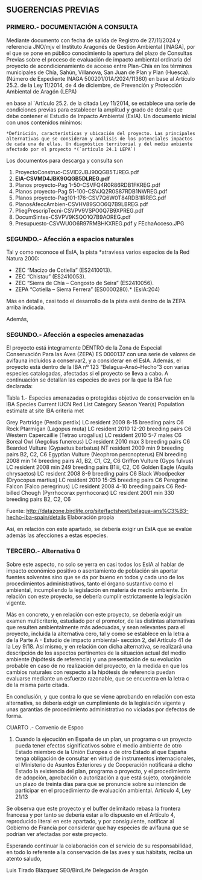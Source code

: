 ## SUGERENCIAS PREVIAS
### PRIMERO.- DOCUMENTACIÓN A CONSULTA
Mediante documento con fecha de salida de Registro de 27/11/2024 y referencia JNO/mjv el Instituto Aragonés de Gestión Ambiental [INAGA], por el que se pone en público conocimiento la apertura del plazo de Consultas Previas sobre el proceso de evaluación de impacto ambiental ordinaria del proyecto de acondicionamiento de acceso entre Plan-Chía en los términos municipales de Chía, Sahún, Villanova, San Juan de Plan y Plan (Huesca). (Número de Expediente INAGA 500201/01A/2024/11360) en base al Artículo 25.2. de la Ley 11/2014, de 4 de diciembre, de Prevención y Protección Ambiental de Aragón (LEPA)

en base al `Artículo 25.2. de la citada Ley 11/2014, se establece una serie de condiciones previas para establecer la amplitud y grado de detalle que debe contener el Estudio de Impacto Ambiental (EsIA). Un documento inicial con unos contenidos mínimos:

    *Definición, características y ubicación del proyecto. Las principales alternativas que se consideran y análisis de los potenciales impactos de cada una de ellas. Un diagnóstico territorial y del medio ambiente afectado por el proyecto *(`artículo 24.1 LEPA`)


Los documentos para descarga y consulta son

1. ProyectoConstruc-CSVID2JBJ90QGB5TJREG.pdf
2. **EIA-CSVMD4JBK90QGB5DLREG.pdf**
3. Planos proyecto-Pag 1-50-CSVFQ4R0R86RDB1FKREG.pdf
4. Planos proyecto-Pag 51-100-CSVJQ2R0S87RDB1NWREG.pdf
5. Planos proyecto-Pag101-176-CSV7Q6W0T84RDB1IRREG.pdf
6. PlanosAfeccAmbien-CSVHV89SOO6Q7B9LBREG.pdf
7. PliegPrescripTecni-CSVPV9VSPO0Q7B9XPREG.pdf
8. DocumSintes-CSVPV9KSQO1Q7B9AOREG.pdf
9. Presupuesto-CSVWU0O6R97RMBHKXREG.pdf
y FEchaAcceso.JPG

### SEGUNDO.- Afección a espacios naturales
Tal y como reconoce el EsIA, la pista *atraviesa varios espacios de la Red Natura 2000:

- ZEC “Macizo de Cotiella” (ES2410013).
- ZEC “Chistau” (ES2410053).
- ZEC “Sierra de Chía – Congosto de Seira” (ES2410056).
- ZEPA “Cotiella – Sierra Ferrera” (ES0000280).*
(EsIA:204)

Más en detalle, casi todo el desarrollo de la pista está dentro de la ZEPA arriba indicada.

Además, 

### SEGUNDO.- Afección a especies amenazadas
El proyecto está íntegramente DENTRO de la Zona de Especial Conservación Para las Aves (ZEPA) ES 0000137 con una serie de valores de avifauna incluidos a conservar2, y a considerar en el EsIA. 
Además, el proyecto está dentro de la IBA nº 123 “Belagua-Ansó–Hecho”3 con varias especies catalogadas, afectadas si el proyecto se lleva a cabo.
A continuación se detallan las especies de aves por la que la IBA fue declarada:



Tabla 1.- Especies amenazadas o protegidas objetivo de conservación en la IBA
Species
Current IUCN Red List Category
Season
Year(s)
Population estimate at site
IBA criteria met

Grey Partridge (Perdix perdix)
LC
resident
2009
8-15 breeding pairs
C6
Rock Ptarmigan (Lagopus muta)
LC
resident
2010
12-20 breeding pairs
C6
Western Capercaillie (Tetrao urogallus)
LC
resident
2010
5-7 males
C6
Boreal Owl (Aegolius funereus)
LC
resident
2010
max 3 breeding pairs
C6
Bearded Vulture (Gypaetus barbatus)
NT
resident
2009
min 9 breeding pairs
B2, C2, C6
Egyptian Vulture (Neophron percnopterus)
EN
breeding
2008
min 14 breeding pairs
A1, B2, C1, C2, C6
Griffon Vulture (Gyps fulvus)
LC
resident
2008
min 249 breeding pairs
B1iii, C2, C6
Golden Eagle (Aquila chrysaetos)
LC
resident
2008
8-9 breeding pairs
C6
Black Woodpecker (Dryocopus martius)
LC
resident
2010
15-25 breeding pairs
C6
Peregrine Falcon (Falco peregrinus)
LC
resident
2008
4-10 breeding pairs
C6
Red-billed Chough (Pyrrhocorax pyrrhocorax)
LC
resident
2001
min 330 breeding pairs
B2, C2, C6


Fuente: http://datazone.birdlife.org/site/factsheet/belagua-ans%C3%B3-hecho-iba-spain/details Elaboración propia

Así, en relación con este apartado, se debería exigir un EsIA que se evalúe además las afecciones a estas especies.

### TERCERO.- Alternativa 0
Sobre este aspecto, no solo se yerra en casi todos los EsIA al hablar de impacto económico positivo o asentamiento de población sin aportar fuentes solventes sino que se da por bueno en todos y cada uno de los procedimientos administrativos, tanto el órgano sustantivo como el ambiental, incumpliendo la legislación en materia de medio ambiente. En relación con este proyecto, se debería cumplir estrictamente la legislación vigente. 

Más en concreto, y en relación con este proyecto, se debería exigir un examen multicriterio, estudiado por el promotor, de las distintas alternativas que resulten ambientalmente más adecuadas, y sean relevantes para el proyecto, incluida la alternativa cero, tal y como se establece en la letra a de la Parte A - Estudio de impacto ambiental-  sección 2, del Artículo 41 de la Ley 9/18. Así mismo, y en relación con dicha alternativa, se realizará una descripción de los aspectos pertinentes de la situación actual del medio ambiente (hipótesis de referencia) y una presentación de su evolución probable en caso de no realización del proyecto, en la medida en que los cambios naturales con respecto a la hipótesis de referencia puedan evaluarse mediante un esfuerzo razonable, que se encuentra en la letra c de la misma parte citada. 

En conclusión, y que contra lo que se viene aprobando en relación con esta alternativa, se debería exigir un cumplimiento de la legislación vigente y unas garantías de procedimiento administrativo no viciadas por defectos de forma.


CUARTO .- Convenio de Espoo

1. Cuando la ejecución en España de un plan, un programa o un proyecto pueda tener efectos significativos sobre el medio ambiente de otro Estado miembro de la Unión Europea o de otro Estado al que España tenga obligación de consultar en virtud de instrumentos internacionales, el Ministerio de Asuntos Exteriores y de Cooperación notificará a dicho Estado la existencia del plan, programa o proyecto, y el procedimiento de adopción, aprobación o autorización a que está sujeto, otorgándole un plazo de treinta días para que se pronuncie sobre su intención de participar en el procedimiento de evaluación ambiental.
Artículo 4, Ley 21/13

Se observa que este proyecto y el buffer delimitado rebasa la frontera francesa y por tanto se debería estar a lo dispuesto en el Artículo 4, reproducido literal en este apartado, y por consiguiente, notificar al Gobierno de Francia por considerar que hay especies de avifauna que se podrían ver afectadas por este proyecto.

Esperando continuar la colaboración con el servicio de su responsabilidad, en todo lo referente a la conservación de las aves y sus hábitats, reciba un atento saludo,

Luis Tirado Blázquez
SEO/BirdLife Delegación de Aragón